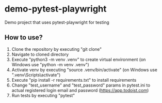 # demo-pytest-playwright
Demo project that uses pytest-playwright for testing

## How to use?
1. Clone the repository by executing "git clone"
2. Navigate to cloned directory
3. Execute "python3 -m venv .venv" to create virtual environment (on Windows use "python -m venv .venv")
4. Activate venv by executing "source .venv/bin/activate" (on Windows use ".venv\Scripts\activate")
5. Execute "pip install -r requirements.txt" to install requirements
6. Change "test_username" and "test_password" params in pytest.ini to actual registered login email and password (https://app.todoist.com)
7. Run tests by executing "pytest"
